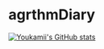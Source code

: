 # agrthmDiary

[![Youkamii's GitHub stats](https://github-readme-stats.vercel.app/api?username=anuraghazra)](https://github.com/anuraghazra/github-readme-stats)
